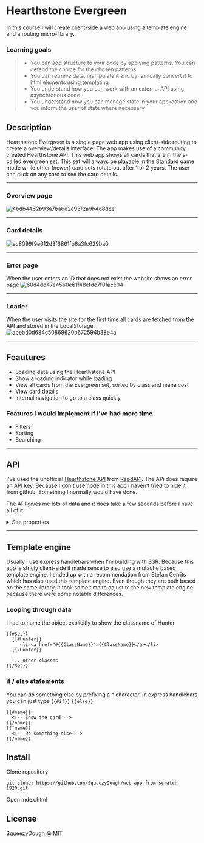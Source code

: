 
# Hearthstone Evergreen
In this course I will create client-side a web app using a template engine and a routing micro-library.

### Learning goals
> - You can add structure to your code by applying patterns. You can defend the choice for the chosen patterns
> - You can retrieve data, manipulate it and dynamically convert it to html elements using templating
> - You understand how you can work with an external API using asynchronous code
> - You understand how you can manage state in your application and you inform the user of state where necessary

## Description
Hearthstone Evergreen is a single page web app using client-side routing to create a overview/details interface. The app makes use of a community created Hearthstone API. This web app shows all cards that are in the s-called evergreen set. This set will always be playable in the Standard game mode while other (newer) card sets rotate out after 1 or 2 years. The user can click on any card to see the card details.

------

### Overview page
![4bdb4462b93a7ba6e2e93f2a9b4d8dce](https://user-images.githubusercontent.com/33430653/81810304-ffb99300-9522-11ea-8ca5-ec7f5dda5960.png)

------

### Card details
![ec8099f9e612d3f6861fb6a3fc629ba0](https://user-images.githubusercontent.com/33430653/81810338-106a0900-9523-11ea-85f2-dac4a11e5562.png)

------

### Error page
When the user enters an ID that does not exist the website shows an error page
![60d4dd47e4560e61f48efdc7f0face04](https://user-images.githubusercontent.com/33430653/81810398-2aa3e700-9523-11ea-878c-d108b8340eb3.png)

------

### Loader
When the user visits the site for the first time all cards are fetched from the API and stored in the LocalStorage.
![abebd0d684c50869620b672594b38e4a](https://user-images.githubusercontent.com/33430653/81810500-5626d180-9523-11ea-8444-d4e25ed6cff4.png)

------

## Feautures
- Loading data using the Hearthstone API
- Show a loading indicator while loading
- View all cards from the Evergreen set, sorted by class and mana cost
- View card details
- Internal navigation to go to a class quickly

### Features I would implement if I've had more time
* Filters
* Sorting
* Searching

------

## API
I've used the unofficial [Hearthstone API](https://rapidapi.com/omgvamp/api/hearthstone) from [RapdAPI](https://rapidapi.com/). The APi does require an API key. Because I don't use node in this app I haven't tried to hide it from github. Something I normally would have done.

The API gives me lots of data and it does take a few seconds before I have all of it.

<details>
  <summary> See properties </summary>
  

  ### Fetching card sets
  The API gives me a lot of irrelevant card sets. For example, Battlegrounds is a set from a entirely different game mode and I don't even know what Wild event is. For the vergreen set only the Classic and Basic sets are relevant. 
  
  ![b59c54301d9ea4dba513b90d7984861a](https://user-images.githubusercontent.com/33430653/81812384-570d3280-9526-11ea-824f-c323ac42dbef.png)

  ------
  
  ### Cleaning the data
  Within a card set, the data is also very dirty. It includes non-collectable objects. In hearthstone every object is a card. but in-game there are bif differences. For example a hero is also a card, even though in-game its just a playable hero skin. There are more assets in this API that is not a card but something else. I had to do a lot of data cleaning to just get the collectable cards. An example of an ectual real card can be found below.

  ![c889f8c60248ae98269fc28590885011 (1)](https://user-images.githubusercontent.com/33430653/81812389-583e5f80-9526-11ea-80bb-347aa581d5ca.png)
  
</details>

------

## Template engine
Usually I use express handlebars when I'm building with SSR. Because this app is stricly client-side it made sense to also use a mutache based template engine. I ended up with a recommendation from Stefan Gerrits which has also used this template engine. Even though they are both based on the same library, it took some time to adjust to the new template engine. because there were some notable differences.

### Looping through data
I had to name the object explicitly to show the classname of Hunter
```
{{#Set}}
  {{#Hunter}}
     <li><a href="#{{ClassName}}">{{ClassName}}</a></li>
  {{/Hunter}}
  
  ... other classes
{{/Set}}
```

### if / else statements
You can do something else by prefixing a `^` character. In express handlebars you can just type `{{#if}}` `{{else}}`
```
{{#name}}
  <!-- Show the card -->
{{/name}}
{{^name}} 
  <!-- Do something else -->
{{/name}}
```

## Install
Clone repository
```
git clone: https://github.com/SqueezyDough/web-app-from-scratch-1920.git
```
Open index.html

## License
SqueezyDough @ [MIT](https://opensource.org/licenses/MIT)

